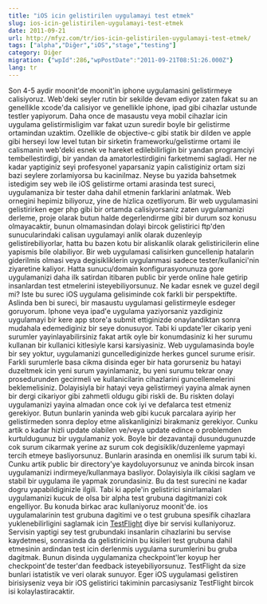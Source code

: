 ```yaml
---
title: "iOS icin gelistirilen uygulamayi test etmek"
slug: ios-icin-gelistirilen-uygulamayi-test-etmek
date: 2011-09-21
url: http://mfyz.com/tr/ios-icin-gelistirilen-uygulamayi-test-etmek/
tags: ["alpha","Diğer","iOS","stage","testing"]
category: Diğer
migration: {"wpId":286,"wpPostDate":"2011-09-21T08:51:26.000Z"}
lang: tr
---
```


Son 4-5 aydir moonit'de moonit'in iphone uygulamasini gelistirmeye calisiyoruz. Web'deki seyler rutin bir sekilde devam ediyor zaten fakat su an genellikle xcode'da calisiyor ve genellikle iphone, ipad gibi cihazlar ustunde testler yapiyorum. Daha once de masaustu veya mobil cihazlar icin uygulama gelistirmisligim var fakat uzun suredir boyle bir gelistirme ortamindan uzaktim. Ozellikle de objective-c gibi statik bir dilden ve apple gibi herseyi low level tutan bir sirketin frameworku/gelistirme ortami ile calismanin web'deki esnek ve hareket edilebilirligin bir yandan programciyi tembellestirdigi, bir yandan da amatorlestirdigini farketmemi sagladi. Her ne kadar yaptiginiz seyi profesyonel yaparsaniz yapin calistiginiz ortam sizi bazi seylere zorlamiyorsa bu kacinilmaz. Neyse bu yazida bahsetmek istedigim sey web ile iOS gelistirme ortami arasinda test sureci, uygulamaniza bir tester daha dahil etmenin farklarini anlatmak. Web ornegini hepimiz biliyoruz, yine de hizlica ozetliyorum. Bir web uygulamasini gelistirirken eger php gibi bir ortamda calisiyorsaniz zaten uygulamanizi derleme, proje olarak butun halde degerlendirme gibi bir durum soz konusu olmayacaktir, bunun olmamasindan dolayi bircok gelistirici ftp'den sunucularindaki calisan uygulamayi anlik olarak duzenleyip gelistirebiliyorlar, hatta bu bazen kotu bir aliskanlik olarak gelistiricilerin eline yapismis bile olabiliyor. Bir web uygulamasi calisirken guncellenip hatalarin giderilmis olmasi veya degisikliklerin uygulanmasi sadece tester/kullanici'nin ziyaretine kaliyor. Hatta sunucu/domain konfigurasyonunuza gore uygulamanizi daha ilk satirdan itibaren public bir yerde online hale getirip insanlardan test etmelerini isteyebiliyorsunuz. Ne kadar esnek ve guzel degil mi? Iste bu surec iOS uygulama gelisiminde cok farkli bir perspektifte. Aslinda ben bi sureci, bir masaustu uygulamasi gelistirmeyle esdeger goruyorum. Iphone veya ipad'e uygulama yaziyorsaniz yazdiginiz uygulamayi bir kere app store'a submit ettiginizde onaylandiktan sonra mudahala edemediginiz bir seye donusuyor. Tabi ki update'ler cikarip yeni surumler yayinlayabilirsiniz fakat artik oyle bir konumdasiniz ki her surumu kullanan bir kullanici kitlesiyle karsi karsiyasiniz. Web uygulamasinda boyle bir sey yoktur, uygulamanizi guncellediginizde herkes guncel surume erisir. Farkli surumlerle basa cikma disinda eger bir hata gorurseniz bu hatayi duzeltmek icin yeni surum yayinlamaniz, bu yeni surumu tekrar onay prosedurunden gecirmeli ve kullanicilarin cihazlarini guncellemelerini beklemelisiniz. Dolayisiyla bir hatayi veya gelistirmeyi yayina almak aynen bir dergi cikariyor gibi zahmetli oldugu gibi riskli de. Bu riskten dolayi uygulamanizi yayina almadan once cok iyi ve defalarca test etmeniz gerekiyor. Butun bunlarin yaninda web gibi kucuk parcalara ayirip her gelistirmeden sonra deploy etme aliskanliginizi birakmaniz gerekiyor. Cunku artik o kadar hizli update olabilen ve/veya update edince o problemden kurtuldugunuz bir uygulamaniz yok. Boyle bir dezavantaji dusundugunuzde cok surum cikarmak yerine az surum cok degisiklik/duzenleme yapmayi tercih etmeye basliyorsunuz. Bunlarin arasinda en onemlisi ilk surum tabi ki. Cunku artik public bir directory'ye kaydoluyorsunuz ve aninda bircok insan uygulamanizi indirmeye/kullanmaya basliyor. Dolayisiyla ilk cikisi saglam ve stabil bir uygulama ile yapmak zorundasiniz. Bu da test surecini ne kadar dogru yapabildiginizle ilgili. Tabi ki apple'in gelistirici sinirlamalari uygulamanizi kucuk de olsa bir alpha test grubuna dagitmanizi cok engelliyor. Bu konuda birkac arac kullaniyoruz moonit'de. ios uygulamalarinin test grubuna dagitimi ve o test grubuna spesifik cihazlara yuklenebilirligini saglamak icin [TestFlight]("http://testflightapp.com/" "\"TestFlight\"") diye bir servisi kullaniyoruz. Servisin yaptigi sey test grubundaki insanlarin cihazlarini bu servise kaydetmesi, sonrasinda da gelistiricinin bu kisileri test grubuna dahil etmesinin ardindan test icin derlenmis uygulama surumlerini bu gruba dagitmak. Bunun disinda uygulamaniza checkpoint'ler koyup her checkpoint'de tester'dan feedback isteyebiliyorsunuz. TestFlight da size bunlari istatistik ve veri olarak sunuyor. Eger iOS uygulamasi gelistiren birisiyseniz veya bir iOS gelistirici takiminin parcasiysaniz TestFlight bircok isi kolaylastiracaktir.